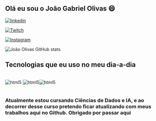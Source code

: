 
## Olá eu sou o João Gabriel Olivas 😄

[![linkedin](https://img.shields.io/badge/LinkedIn-0077B5?style=for-the-badge&logo=linkedin&logoColor=white)](https://www.linkedin.com/in/joão-gabriel-olivas-89398a2b7/)

[![Twitch](https://img.shields.io/badge/Twitch-9146FF?style=for-the-badge&logo=twitch&logoColor=white)](https://www.twitch.tv/king_pand4)

[![Instagram](https://img.shields.io/badge/Instagram-E4405F?style=for-the-badge&logo=instagram&logoColor=white)](https://www.instagram.com/joaogabrielolivas/)

![João Olivas GitHub stats](https://github-readme-stats.vercel.app/api?username=JoaoOlivas&show_icons=true&theme=radical)

## Tecnologias que eu uso no meu dia-a-dia

<div style="display: inline_block"><br/>
<img align="center"alt="html5" src="https://img.shields.io/badge/HTML5-E34F26?style=for-the-badge&logo=html5&logoColor=white" />
<img align="center"alt="html5" src="https://img.shields.io/badge/JavaScript-323330?style=for-the-badge&logo=javascript&logoColor=F7DF1E" /><img align="center"alt="html5" src="https://img.shields.io/badge/CSS-239120?&style=for-the-badge&logo=css3&logoColor=white" />
</div><br/>

### Atualmente estou cursando Ciências de Dados e IA, e ao decorrer desse curso pretendo ficar atualizando com meus trabalhos aqui no Github. Obrigado por passar aqui
